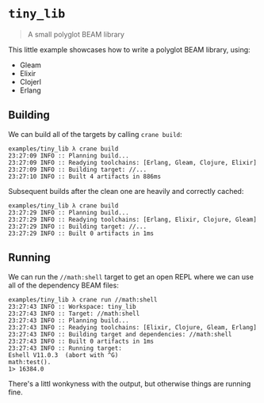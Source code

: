 # `tiny_lib`
> A small polyglot BEAM library

This little example showcases how to write a polyglot BEAM library, using: 

* Gleam
* Elixir
* Clojerl
* Erlang

## Building

We can build all of the targets by calling `crane build`:

```
examples/tiny_lib λ crane build
23:27:09 INFO :: Planning build...
23:27:09 INFO :: Readying toolchains: [Erlang, Gleam, Clojure, Elixir]
23:27:09 INFO :: Building target: //...
23:27:10 INFO :: Built 4 artifacts in 886ms
```

Subsequent builds after the clean one are heavily and correctly cached:

```
examples/tiny_lib λ crane build
23:27:29 INFO :: Planning build...
23:27:29 INFO :: Readying toolchains: [Erlang, Elixir, Clojure, Gleam]
23:27:29 INFO :: Building target: //...
23:27:29 INFO :: Built 0 artifacts in 1ms
```

## Running

We can run the `//math:shell` target to get an open REPL where we can use all of
the dependency BEAM files:

```
examples/tiny_lib λ crane run //math:shell
23:27:43 INFO :: Workspace: tiny_lib
23:27:43 INFO :: Target: //math:shell
23:27:43 INFO :: Planning build...
23:27:43 INFO :: Readying toolchains: [Elixir, Clojure, Gleam, Erlang]
23:27:43 INFO :: Building target and dependencies: //math:shell
23:27:43 INFO :: Built 0 artifacts in 1ms
23:27:43 INFO :: Running target:
Eshell V11.0.3  (abort with ^G)
math:test().
1> 16384.0
```

There's a littl wonkyness with the output, but otherwise things are running
fine.
